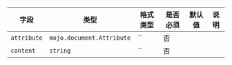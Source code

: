 | 字段 | 类型 | 格式类型 | 是否必须 | 默认值 | 说明 |
|---|---|---|---|---|---|
| `attribute` | `mojo.document.Attribute` | `` | 否 |  |
| `content` | `string` | `` | 否 |  |
